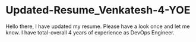 # Updated-Resume_Venkatesh-4-YOE
Hello there, I have updated my resume. Please have a look once and let me know.
I have total-overall 4 years of experience as DevOps Engineer.
